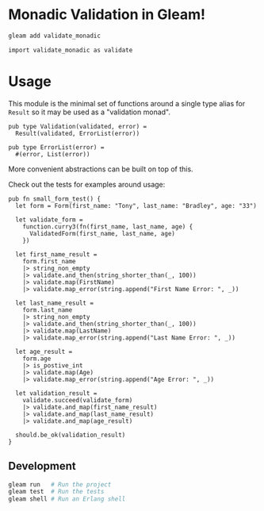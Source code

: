 # Monadic Validation in Gleam!

```sh
gleam add validate_monadic
```

```gleam
import validate_monadic as validate
```

# Usage

This module is the minimal set of functions around a single type alias for `Result` so it may 
be used as a "validation monad".

```gleam
pub type Validation(validated, error) =
  Result(validated, ErrorList(error))

pub type ErrorList(error) =
  #(error, List(error))
```

More convenient abstractions can be built on top of this.

Check out the tests for examples around usage:
```gleam
pub fn small_form_test() {
  let form = Form(first_name: "Tony", last_name: "Bradley", age: "33")

  let validate_form =
    function.curry3(fn(first_name, last_name, age) {
      ValidatedForm(first_name, last_name, age)
    })

  let first_name_result =
    form.first_name
    |> string_non_empty
    |> validate.and_then(string_shorter_than(_, 100))
    |> validate.map(FirstName)
    |> validate.map_error(string.append("First Name Error: ", _))

  let last_name_result =
    form.last_name
    |> string_non_empty
    |> validate.and_then(string_shorter_than(_, 100))
    |> validate.map(LastName)
    |> validate.map_error(string.append("Last Name Error: ", _))

  let age_result =
    form.age
    |> is_postive_int
    |> validate.map(Age)
    |> validate.map_error(string.append("Age Error: ", _))

  let validation_result =
    validate.succeed(validate_form)
    |> validate.and_map(first_name_result)
    |> validate.and_map(last_name_result)
    |> validate.and_map(age_result)

  should.be_ok(validation_result)
}
```

## Development

```sh
gleam run   # Run the project
gleam test  # Run the tests
gleam shell # Run an Erlang shell
```
